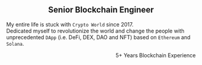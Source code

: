 <h2 align="center">Senior Blockchain Engineer</h2>

My entire life is stuck with `Crypto World` since 2017.</br>
Dedicated myself to revolutionize the world and change the people with unprecedented `DApp` (i.e. DeFi, DEX, DAO and NFT) based on `Ethereum` and `Solana`.

<p align="right">5+ Years Blockchain Experience</p>
